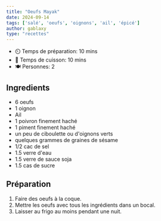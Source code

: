 ```yaml
---
title: "Oeufs Mayak"
date: 2024-09-14
tags: ['salé', 'oeufs', 'oignons', 'ail', 'épicé']
author: gablaxy
type: "recettes"
---
```



- ⏲️ Temps de préparation: 10 mins
- 🍳 Temps de cuisson: 10 mins
- 🍽️ Personnes: 2

## Ingredients

- 6 oeufs
- 1 oignon
- Ail
- 1 poivron finement haché
- 1 piment finement haché
- un peu de ciboulette ou d'oignons verts
- quelques grammes de graines de sésame
- 1/2 cac de sel
- 1.5 verre d'eau
- 1.5 verre de sauce soja
- 1.5 cas de sucre


## Préparation

1. Faire des oeufs à la coque.
2. Mettre les oeufs avec tous les ingrédients dans un bocal.
3. Laisser au frigo au moins pendant une nuit.